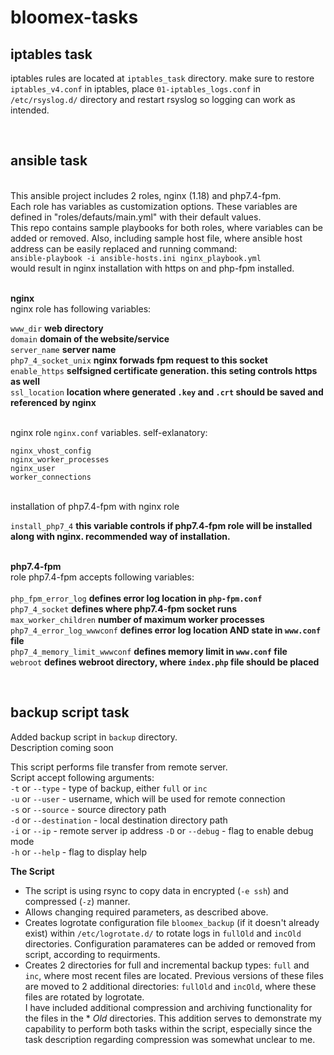 # bloomex-tasks
## iptables task
iptables rules are located at `iptables_task` directory.
make sure to restore `iptables_v4.conf` in iptables, place `01-iptables_logs.conf` in `/etc/rsyslog.d/` directory and restart rsyslog so logging can work as intended.
  
<br>

## ansible task
 \
This ansible project includes 2 roles, nginx (1.18) and php7.4-fpm. \
Each role has variables as customization options. 
These variables are defined in "roles/defauts/main.yml" with their default values.  
This repo contains sample playbooks for both roles, where variables can be added or removed. 
Also, including sample host file, where ansible host address can be easily replaced and running command:  
`ansible-playbook -i ansible-hosts.ini nginx_playbook.yml` \
would result in nginx installation with https on and php-fpm installed.
 

 \
**nginx** \
nginx role has following variables:

`www_dir`		**web directory** \
`domain`		**domain of the website/service** \
`server_name`		**server name** \
`php7_4_socket_unix`	**nginx forwads fpm request to this socket** \
`enable_https`		**selfsigned certificate generation. this seting controls https as well** \
`ssl_location`		**location where generated `.key` and `.crt` should be saved and referenced by nginx** 
 
 
 \
nginx role `nginx.conf` variables. self-exlanatory: 

`nginx_vhost_config` \
`nginx_worker_processes` \
`nginx_user` \
`worker_connections` 

\
installation of php7.4-fpm with nginx role

`install_php7_4` **this variable controls if php7.4-fpm role will be installed along with nginx. recommended way of installation.** 


\
**php7.4-fpm** \
role php7.4-fpm accepts following variables: \
 \
`php_fpm_error_log`		**defines error log location in `php-fpm.conf`** \
`php7_4_socket`			**defines where php7.4-fpm socket runs** \
`max_worker_children`		**number of maximum worker processes** \
`php7_4_error_log_wwwconf`	**defines error log location AND state in `www.conf` file** \
`php7_4_memory_limit_wwwconf`	**defines memory limit in `www.conf` file** \
`webroot` 			**defines webroot directory, where `index.php` file should be placed**  
  
<br>
  
## backup script task
Added backup script in `backup` directory.  
Description coming soon

This script performs file transfer from remote server.  
Script accept following arguments:  
`-t` or `--type` - type of backup, either `full` or `inc`  
`-u` or `--user` - username, which will be used for remote connection   
`-s` or `--source` - source directory path  
`-d` or `--destination` - local destination directory path  
`-i` or `--ip` - remote server ip address
`-D` or `--debug` - flag to enable debug mode  
`-h` or `--help` - flag to display help  


**The Script**
- The script is using rsync to copy data in encrypted (`-e ssh`) and compressed (`-z`) manner.  
- Allows changing required parameters, as described above.  
- Creates logrotate configuration file `bloomex_backup` (if it doesn't already exist) within `/etc/logrotate.d/` to rotate logs in `fullOld` and `incOld` directories. Configuration paramateres can be added or removed from script, according to requirments.  
- Creates 2 directories for full and incremental backup types: `full` and `inc`, where most recent files are located. Previous versions of these files are moved to 2 additional directories: `fullOld` and `incOld`, where these files are rotated by logrotate.  
I have included additional compression and archiving functionality for the files in the * *Old* directories. This addition serves to demonstrate my capability to perform both tasks within the script, especially since the task description regarding compression was somewhat unclear to me.  
  

